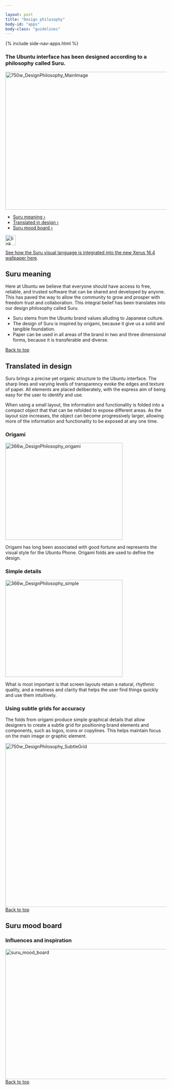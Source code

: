 ```yaml
---

layout: post
title: "Design philosophy"
body-id: "apps"
body-class: "guidelines"
---
```


{% include side-nav-apps.html %}

<div id="loop-guidelines" class="ten-col last-col">
<section class="row no-padding-top no-padding-right no-padding-left">
<div class="ten-col">
<h3>The Ubuntu interface has been designed according to a philosophy called Suru.</h3>
<p><img src="https://assets.ubuntu.com/v1/c69e1015-750w_DesignPhilosophy_MainImage.png" alt="750w_DesignPhilosophy_MainImage" width="750" height="429" /></p>
<ul class="list ten-col">
<li><a href="#suru-meaning">Suru meaning&nbsp;&rsaquo;</a></li>
<li><a href="#translated-in-design">Translated in design&nbsp;&rsaquo;</a></li>
<li><a href="#suru-mood-board">Suru mood board&nbsp;&rsaquo;</a></li>
</ul>
</div>
<div class="ten-col box-grey vertical-align vertical-align--image-left">
<img class="vertical-align__image" src="https://assets.ubuntu.com/v1/75f60d24-link_external.png" alt="link_external" width="32" height="32" /></p>
<div class="vertical-align__content">
<p><a href="https://design.canonical.com/2016/04/wallpaper-design-for-xenial-xerus-16-04/">See how the Suru visual language is integrated into the new Xerus 16.4 wallpaper here</a>.</p>
</div>
</div>
</section>
<section class="row no-padding-right no-padding-left">
<div class="ten-col">
<h2 id="suru-meaning">Suru meaning</h2>
<p>Here at Ubuntu we believe that everyone should have access to free, reliable, and trusted software that can be shared and developed by anyone. This has paved the way to allow the community to grow and prosper with freedom trust and collaboration. This integral belief has been translates into our design philosophy called Suru.</p>
</div>
<div class="ten-col">
<ul class="list-ubuntu">
<li>Suru stems from the Ubuntu brand values alluding to Japanese culture.</li>
<li>The design of Suru is inspired by origami, because it give us a solid and tangible foundation.</li>
<li>Paper can be used in all areas of the brand in two and three dimensional forms, because it is transferable and diverse.</li>
</ul>
</div>
</section>
<section class="row no-padding-right no-padding-left">
<div class="link-top not-for-small"><a href="#">Back to top</a></div>
<div class="ten-col">
<h2 id="translated-in-design">Translated in design</h2>
<p>Suru brings a precise yet organic structure to the Ubuntu interface. The sharp lines and varying levels of transparency evoke the edges and texture of paper. All elements are placed deliberately, with the express aim of being easy for the user to identify and use.</p>
<p>When using a small layout, the information and functionality is folded into a compact object that that can be refolded to expose different areas. As the layout size increases, the object can become progressively larger, allowing more of the information and functionality to be exposed at any one time.</p>
</div>
<div class="five-col">
<h3>Origami</h3>
<p><img class="alignnone size-full wp-image-14584" src="https://assets.ubuntu.com/v1/84d9a3f0-366w_DesignPhilosophy_origami.png" alt="366w_DesignPhilosophy_origami" width="366" height="302" /></p>
<p>Origami has long been associated with good fortune and represents the visual style for the Ubuntu Phone. Origami folds are used to define the design.</p>
</div>
<div class="five-col last-col">
<h3>Simple details</h3>
<p><img class="alignnone size-full wp-image-14587" src="https://assets.ubuntu.com/v1/6b3e4bcc-366w_DesignPhilosophy_simple.png" alt="366w_DesignPhilosophy_simple" width="366" height="302" /></p>
<p>What is most important is that screen layouts retain a natural, rhythmic quality, and a neatness and clarity that helps the user find things quickly and use them intuitively.</p>
</div>
<div class="ten-col"></div>
<div class="ten-col">
<h3>Using subtle grids for accuracy</h3>
<p>The folds from origami produce simple graphical details that allow designers to create a subtle grid for positioning brand elements and components, such as logos, icons or copylines. This helps maintain focus on the main image or graphic element.</p>
</div>
<div class="ten-col"><img class="alignnone size-full wp-image-14586" src="https://assets.ubuntu.com/v1/30aa2714-750w_DesignPhilosophy_SubtleGrid.png" alt="750w_DesignPhilosophy_SubtleGrid" width="750" height="510" /></div>
</section>
<section class="row no-padding-right no-padding-left">
<div class="link-top not-for-small"><a href="#">Back to top</a></div>
<div class="ten-col">
<h2 id="#suru-mood-board">Suru mood board</h2>
</div>
<div class="ten-col">
<h3>Influences and inspiration</h3>
</div>
<div class="ten-col"><img class="aligncenter size-full wp-image-12223" src="https://assets.ubuntu.com/v1/b4694cb5-suru_mood_board.png" alt="suru_mood_board" width="750" height="405" /></div>
</section>
<section class="row no-padding-right no-padding-left no-border">
<div class="link-top not-for-small"><a href="#">Back to top</a></div>
</section>
</div>


</div>


